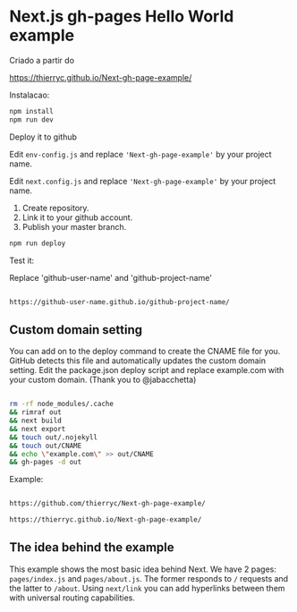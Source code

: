 # Next.js gh-pages Hello World example

Criado a partir do

https://thierryc.github.io/Next-gh-page-example/

Instalacao:

```bash
npm install
npm run dev
```

Deploy it to github

Edit ```env-config.js``` and replace ```'Next-gh-page-example'``` by your project name.

Edit ```next.config.js``` and replace ```'Next-gh-page-example'``` by your project name.

1. Create repository.
2. Link it to your github account.
3. Publish your master branch.

```bash
npm run deploy
```

Test it:

Replace 'github-user-name' and 'github-project-name'

```bash

https://github-user-name.github.io/github-project-name/

```

## Custom domain setting

You can add on to the deploy command to create the CNAME file for you. GitHub detects this file and automatically updates the custom domain setting. Edit the package.json deploy script and replace example.com with your custom domain. (Thank you to @jabacchetta)

```bash

rm -rf node_modules/.cache 
&& rimraf out 
&& next build 
&& next export 
&& touch out/.nojekyll 
&& touch out/CNAME
&& echo \"example.com\" >> out/CNAME
&& gh-pages -d out

```

Example:

```bash

https://github.com/thierryc/Next-gh-page-example/

https://thierryc.github.io/Next-gh-page-example/

```


## The idea behind the example

This example shows the most basic idea behind Next. We have 2 pages: `pages/index.js` and `pages/about.js`. The former responds to `/` requests and the latter to `/about`. Using `next/link` you can add hyperlinks between them with universal routing capabilities.
